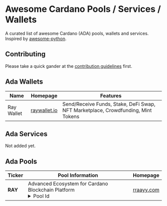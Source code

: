 # Awesome Cardano Pools / Services / Wallets

A curated list of awesome Cardano (ADA) pools, wallets and services. Inspired by [awesome-python](https://github.com/vinta/awesome-python).

## Contributing

Please take a quick gander at the [contribution guidelines](CONTRIBUTING.md) first.

## Ada Wallets

|Name|Homepage|Features|
|---|---|---|
|Ray Wallet|[raywallet.io](https://raywallet.io)|Send/Receive Funds, Stake, DeFi Swap, NFT Marketplace, Crowdfunding, Mint Tokens

## Ada Services

Not added yet.

## Ada Pools

|Ticker|Pool Information|Homepage|
|---|---|---|
|**RAY**|<div>Advanced Ecosystem for Cardano Blockchain Platform</div><details><summary>Pool Id</summary><code>1c8cd022e993a8366be641c17cb6d9c5d8944e00bfce3189d8b1515a</code></details>|[rraayy.com](https://rraayy.com)|


 
